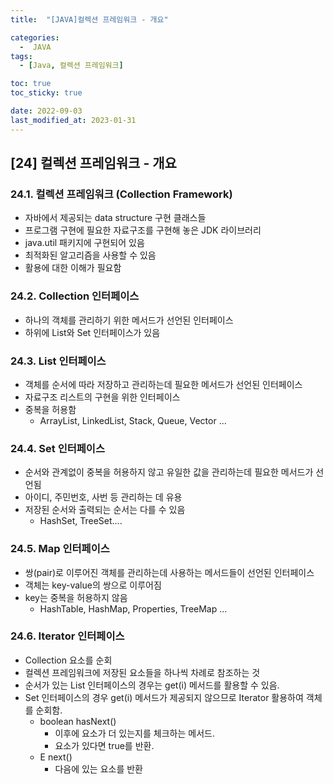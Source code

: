 ```yaml
---
title:  "[JAVA]컬렉션 프레임워크 - 개요" 

categories:
  -  JAVA
tags:
  - [Java, 컬렉션 프레임워크]

toc: true
toc_sticky: true

date: 2022-09-03
last_modified_at: 2023-01-31
---
```

[24] 컬렉션 프레임워크 - 개요
----
### 24.1. 컬렉션 프레임워크 (Collection Framework)
- 자바에서 제공되는 data structure 구현 클래스들 
- 프로그램 구현에 필요한 자료구조를 구현해 놓은 JDK 라이브러리 
- java.util 패키지에 구현되어 있음
- 최적화된 알고리즘을 사용할 수 있음 
- 활용에 대한 이해가 필요함 

### 24.2. Collection 인터페이스 
- 하나의 객체를 관리하기 위한 메서드가 선언된 인터페이스 
- 하위에 List와 Set 인터페이스가 있음

### 24.3. List 인터페이스 
- 객체를 순서에 따라 저장하고 관리하는데 필요한 메서드가 선언된 인터페이스 
- 자료구조 리스트의 구현을 위한 인터페이스 
- 중복을 허용함 
  - ArrayList, LinkedList, Stack, Queue, Vector ...

### 24.4. Set 인터페이스 
- 순서와 관계없이 중복을 허용하지 않고 유일한 값을 관리하는데 필요한 메서드가 선언됨
- 아이디, 주민번호, 사번 등 관리하는 데 유용 
- 저장된 순서와 출력되는 순서는 다를 수 있음 
  - HashSet, TreeSet....

### 24.5. Map 인터페이스   
- 쌍(pair)로 이루어진 객체를 관리하는데 사용하는 메서드들이 선언된 인터페이스 
- 객체는 key-value의 쌍으로 이루어짐 
- key는 중복을 허용하지 않음
  - HashTable, HashMap, Properties, TreeMap ...

### 24.6. Iterator 인터페이스 
- Collection 요소를 순회 
- 컬렉션 프레임워크에 저장된 요소들을 하나씩 차례로 참조하는 것
- 순서가 있는 List 인터페이스의 경우는 get(i) 메서드를 활용할 수 있음.  
- Set 인터페이스의 경우 get(i) 메서드가 제공되지 않으므로 Iterator 활용하여 객체를 순회함.
  - boolean hasNext()
    - 이후에 요소가 더 있는지를 체크하는 메서드.
    - 요소가 있다면 true를 반환.
  - E next()
    - 다음에 있는 요소를 반환 